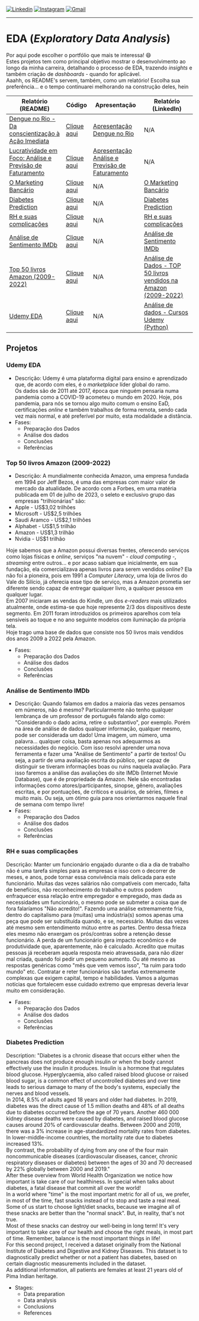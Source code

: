 [![Linkedin](https://img.shields.io/badge/LinkedIn-0077B5?style=for-the-badge&logo=linkedin&logoColor=white)](https://www.linkedin.com/in/jean-torre-44a27914b/)
[![Instagram](https://img.shields.io/badge/Instagram-E4405F?style=for-the-badge&logo=instagram&logoColor=white)](https://www.instagram.com/torrej/)
[![Gmail](https://img.shields.io/badge/Gmail-D14836?style=for-the-badge&logo=gmail&logoColor=white)](mailto:jean.torre21@gmail.com)

---

# EDA (*Exploratory Data Analysis*)
Por aqui pode escolher o portfólio que mais te interessa! 😄  
Estes projetos tem como principal objetivo mostrar o desenvolvimento ao longo da minha carreira, detalhando o processo de EDA, trazendo *insights* e também criação de *dashboards* - quando for aplicável.  
Aaahh, os README's servem, também, como um relatório! Escolha sua preferência... e o tempo continuarei melhorando na construção deles, hein


Relatório (README)|Código|Apresentação|Relatório (LinkedIn)
-|-|-|-
[Dengue no Rio - Da conscientização à Ação Imediata](https://github.com/jeantorre/casos_dengue_RJ/blob/main/README.md)|[Clique aqui](https://github.com/jeantorre/casos_dengue_RJ/blob/main/dengue_RJ.ipynb)|[Apresentação Dengue no Rio](https://github.com/jeantorre/casos_dengue_RJ/blob/main/apresentacao_casos_dengue_RJ.pdf)| N/A
[Lucratividade em Foco: Análise e Previsão de Faturamento](https://github.com/jeantorre/EDA/blob/main/Documents/README_facebook_prophet.md)|[Clique aqui](https://github.com/jeantorre/lib_prophet_usage/blob/main/prophet_usage.ipynb)|[Apresentação Análise e Previsão de Faturamento](https://github.com/jeantorre/lib_prophet_usage/blob/main/apresentacao_jean_torre.pdf)| N/A
[O Marketing Bancário](https://github.com/jeantorre/EDA/blob/main/Documents/README_mkt_eda.md)|[Clique aqui](https://github.com/jeantorre/EDA/blob/main/marketing_eda.ipynb)|N/A|[O Marketing Bancário](https://www.linkedin.com/pulse/an%C3%A1lise-de-dados-o-marketing-banc%C3%A1rio-jean-torre/)  
[Diabetes Prediction](https://github.com/jeantorre/EDA/blob/main/Documents/README_diabetes_eda.md)|[Clique aqui](https://github.com/jeantorre/EDA/blob/main/diabets_project.ipynb)|N/A|[Diabetes Prediction](https://www.linkedin.com/feed/update/urn:li:activity:7111330616188502016/)
[RH e suas complicações](https://github.com/jeantorre/EDA/blob/main/Documents/README_rh_eda.md)|[Clique aqui](https://github.com/jeantorre/EDA/blob/main/rh_eda.ipynb)|N/A|[RH e suas complicações](https://www.linkedin.com/pulse/an%C3%A1lise-de-dados-rh-e-suas-complica%C3%A7%C3%B5es-jean-torre/)
[Análise de Sentimento IMDb](https://github.com/jeantorre/EDA/blob/main/Documents/README_IMDB_eda.md)|[Clique aqui](https://github.com/jeantorre/EDA/blob/main/IMDB_eda.ipynb)|N/A|[Análise de Sentimento IMDb](https://www.linkedin.com/pulse/an%25C3%25A1lise-de-dados-sentimento-imdb-python-jean-torre/?published=t)
[Top 50 livros Amazon (2009-2022)](https://github.com/jeantorre/EDA/blob/main/Documents/README_amazon_books_eda.md)|[Clique aqui](https://github.com/jeantorre/EDA/blob/main/amazon_books_eda.ipynb)|N/A|[Análise de Dados - TOP 50 livros vendidos na Amazon (2009-2022)](https://www.linkedin.com/pulse/an%C3%A1lise-de-dados-top-50-livros-vendidos-na-amazon-2009-2022-torre/)
[Udemy EDA](https://github.com/jeantorre/EDA/blob/main/Documents/README_udemy_eda.md)|[Clique aqui](https://github.com/jeantorre/EDA/blob/main/udemy_courses_eda.ipynb)|N/A|[Análise de dados - Cursos Udemy (Python)](https://www.linkedin.com/pulse/an%C3%A1lise-de-dados-cursos-udemy-python-jean-torre/)



## Projetos
### Udemy EDA
* Descrição: Udemy é uma plataforma digital para ensino e aprendizado que, de acordo com eles, é o *marketplace* líder global do ramo.  
Os dados são de 2011 até 2017, época que ninguém pensaria numa pandemia como a COVID-19 acometeu o mundo em 2020. Hoje, pós pandemia, para nós se tornou algo muito comum o ensino EaD, certificações *online* e também trabalhos de forma remota, sendo cada vez mais normal, e até preferível por muito, esta modalidade a distância.
* Fases:
	- Preparação dos Dados
	- Análise dos dados
	- Conclusões
	- Referências
	
### Top 50 livros Amazon (2009-2022)
* Descrição: A mundialmente conhecida Amazon, uma empresa fundada em 1994 por Jeff Bezos, é uma das empresas com maior valor de mercado da atualidade. De acordo com a Forbes, em uma matéria publicada em 01 de julho de 2023, o seleto e exclusivo grupo das empresas "trilhionárias" são:
* Apple - US$3,02 trilhões
* Microsoft - US$2,5 trilhões
* Saudi Aramco - US$2,1 trilhões
* Alphabet - US$1,5 trilhão
* Amazon - US$1,3 trilhão
* Nvidia - US$1 trilhão

Hoje sabemos que a Amazon possui diversas frentes, oferecendo serviços como lojas físicas e *online*, serviços "na nuvem" - *cloud computing* -, *streaming* entre outros... e por acaso sabiam que inicialmente, em sua fundação, ela comercializava apenas livros para serem vendidos *online*? Ela não foi a pioneira, pois em 1991 a *Computer Literacy*, uma loja de livros do Vale do Silício, já oferecia esse tipo de serviço, mas a Amazon prometia ser diferente sendo capaz de entregar qualquer livro, a qualquer pessoa em qualquer lugar.  
Em 2007 iniciaram as vendas do Kindle, um dos *e-readers* mais utilizados atualmente, onde estima-se que hoje represente 2/3 dos dispositivos deste segmento. Em 2011 foram introduzidos os primeiros aparelhos com tela sensíveis ao toque e no ano seguinte modelos com iluminação da própria tela.  
Hoje trago uma base de dados que consiste nos 50 livros mais vendidos dos anos 2009 a 2022 pela Amazon.
* Fases:
	- Preparação dos Dados
	- Análise dos dados
	- Conclusões
	- Referências

### Análise de Sentimento IMDb
* Descrição: Quando falamos em dados a maioria das vezes pensamos em números, não é mesmo? Particularmente não tenho qualquer lembrança de um professor de português falando algo como: "Considerando o dado acima, retire o substantivo", por exemplo.
Porém na área de análise de dados qualquer informação, qualquer mesmo, pode ser considerada um dado! Uma imagem, um número, uma palavra... qualquer coisa, basta apenas nos adequarmos as necessidades do negócio.
Com isso resolvi aprender uma nova ferramenta e fazer uma "Análise de Sentimento" a partir de textos! Ou seja, a partir de uma avaliação escrita do público, ser capaz de distinguir se tiveram informações boas ou ruins naquela avaliação.
Para isso faremos a análise das avaliações do site IMDb (Internet Movie Database), que é de propriedade da Amazon. Nele são encontradas informações como atores/participantes, sinopse, gênero, avaliações escritas, e por pontuações, de críticos e usuários, de séries, filmes e muito mais. Ou seja, um ótimo guia para nos orientarmos naquele final de semana com tempo livre!
* Fases:
	- Preparação dos Dados
	- Análise dos dados
	- Conclusões
	- Referências

### RH e suas complicações
Descrição: Manter um funcionário engajado durante o dia a dia de trabalho não é uma tarefa simples para as empresas e isso com o decorrer de meses, e anos, pode tornar essa convivência mais delicada para este funcionário. Muitas das vezes salários não compatíveis com mercado, falta de benefícios, não reconhecimento do trabalho e outros podem enfraquecer essa relação entre empregador e empregado, mas dada as necessidades um funcionário, o mesmo pode se submeter a coisa que de fora falaríamos "Não acredito!".
Fazendo uma análise extremamente fria, dentro do capitalismo para (muitas) uma indústria(s) somos apenas uma peça que pode ser substituída quando, e se, necessário. Muitas das vezes até mesmo sem entendimento mútuo entre as partes.
Dentro dessa frieza eles mesmo não enxergam os prós/contras sobre a retenção desse funcionário. A perda de um funcionário gera impacto econômico e de produtividade que, aparentemente, não é calculado. Acredito que muitas pessoas já receberam aquela resposta meio atravessada, para não dizer mal criada, quando foi pedir um pequeno aumento. Ou até mesmo as respostas genéricas como "mês que vem vemos isso", "ta ruim para todo mundo" etc.
Contratar e reter funcionários são tarefas extremamente complexas que exigem capital, tempo e habilidades. Vamos a algumas notícias que fortalecem esse cuidado extremo que empresas deveria levar muito em consideração.
* Fases:
	- Preparação dos Dados
	- Análise dos dados
	- Conclusões
	- Referências

### Diabetes Prediction
Description: "Diabetes is a chronic disease that occurs either when the pancreas does not produce enough insulin or when the body cannot effectively use the insulin it produces. Insulin is a hormone that regulates blood glucose. Hyperglycaemia, also called raised blood glucose or raised blood sugar, is a common effect of uncontrolled diabetes and over time leads to serious damage to many of the body's systems, especially the nerves and blood vessels.  
In 2014, 8.5% of adults aged 18 years and older had diabetes. In 2019, diabetes was the direct cause of 1.5 million deaths and 48% of all deaths due to diabetes occurred before the age of 70 years. Another 460 000 kidney disease deaths were caused by diabetes, and raised blood glucose causes around 20% of cardiovascular deaths.
Between 2000 and 2019, there was a 3% increase in age-standardized mortality rates from diabetes. In lower-middle-income countries, the mortality rate due to diabetes increased 13%.  
By contrast, the probability of dying from any one of the four main noncommunicable diseases (cardiovascular diseases, cancer, chronic respiratory diseases or diabetes) between the ages of 30 and 70 decreased by 22% globally between 2000 and 2019."  
After these overview from World Health Organization we notice how important is take care of our healthiness. In special when talks about diabetes, a fatal disease that commit all over the world!  
In a world where "time" is the most important metric for all of us, we prefer, in most of the time, fast snacks instead of to stop and taste a real meal. Some of us start to choose light/diet snacks, because we imagine all of these snacks are better than the "normal snack". But, in reality, that's not true.  
Most of these snacks can destroy our well-being in long term! It's very important to take care of our health and choose the right meals, in most part of time.
Remember, balance is the most important things in life!  
For this second project, I received a dataset originally from the National Institute of Diabetes and Digestive and Kidney Diseases. This dataset is to diagnostically predict whether or not a patient has diabetes, based on certain diagnostic measurements included in the dataset.  
As additional information, all patients are females at least 21 years old of Pima Indian heritage.  
* Stages:
  	- Data preparation
  	- Data analysis
  	- Conclusions
  	- References
